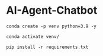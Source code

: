 # AI-Agent-Chatbot

```
conda create -p venv python=3.9 -y
```
```
conda activate venv/
```
```
pip install -r requirements.txt
```